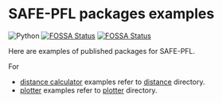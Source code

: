 # SAFE-PFL packages examples

![Python](https://img.shields.io/badge/python-3.12-blue.svg)
[![FOSSA Status](https://app.fossa.com/api/projects/git%2Bgithub.com%2Fsafe-pfl%2Fexamples.svg?type=shield&issueType=license)](https://app.fossa.com/projects/git%2Bgithub.com%2Fsafe-pfl%2Fexamples?ref=badge_shield&issueType=license)
[![FOSSA Status](https://app.fossa.com/api/projects/git%2Bgithub.com%2Fsafe-pfl%2Fexamples.svg?type=shield&issueType=security)](https://app.fossa.com/projects/git%2Bgithub.com%2Fsafe-pfl%2Fexamples?ref=badge_shield&issueType=security)

Here are examples of published packages for SAFE-PFL.

For

- [distance calculator](https://github.com/safe-pfl/distances) examples refer to [distance](./distance) directory.
- [plotter](https://github.com/safe-pfl/plotter) examples refer to [plotter](./plotter) directory.
